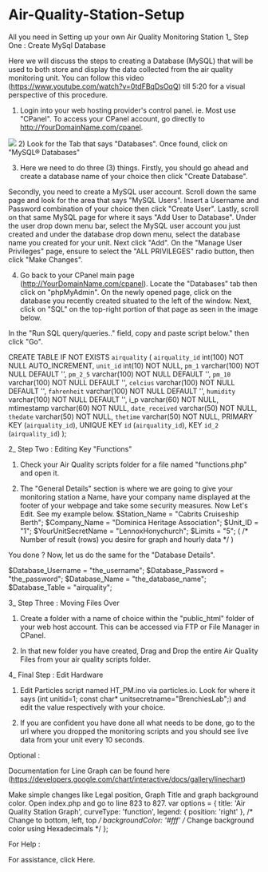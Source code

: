# Air-Quality-Station-Setup
All you need in Setting up your own Air Quality Monitoring Station
1_ Step One : Create MySql Database

Here we will discuss the steps to creating a Database (MySQL) that will be used to both store and display the data collected from the air quality monitoring unit. You can follow this video (https://www.youtube.com/watch?v=0tdFBqDsOqQ) till 5:20 for a visual perspective of this procedure. 

1) Login into your web hosting provider's control panel. ie. Most use "CPanel". To access your CPanel account, go directly to http://YourDomainName.com/cpanel.

<img src="http://arubarealestatebosses.com/test/display/Aruba-Realestate-Drinnon-Nyerere-Sales-Agent-1.jpg">
2) Look for the Tab that says "Databases". Once found, click on "MySQL® Databases" 


3) Here we need to do three (3) things. Firstly, you should go ahead and create a database name of your choice then click "Create Database".

Secondly, you need to create a MySQL user account. Scroll down the same page and look for the area that says "MySQL Users". Insert a Username and Password combination of your choice then click "Create User". Lastly, scroll on that same MySQL page for where it says "Add User to Database". Under the user drop down menu bar, select the MySQL user account you just created and under the database drop down menu, select the database name you created for your unit. Next click "Add". On the "Manage User Privileges" page, ensure to select the "ALL PRIVILEGES" radio button, then click "Make Changes".


4) Go back to your CPanel main page (http://YourDomainName.com/cpanel). Locate the "Databases" tab then click on "phpMyAdmin". On the newly opened page, click on the database you recently created situated to the left of the window. Next, click on "SQL" on the top-right portion of that page as seen in the image below.

In the "Run SQL query/queries.." field, copy and paste script below." then click "Go".

CREATE TABLE IF NOT EXISTS `airquality` (
`airquality_id` int(100) NOT NULL AUTO_INCREMENT,
`unit_id` int(10) NOT NULL,
`pm_1` varchar(100) NOT NULL DEFAULT '',
`pm_2_5` varchar(100) NOT NULL DEFAULT '',
`pm_10` varchar(100) NOT NULL DEFAULT '',
`celcius` varchar(100) NOT NULL DEFAULT '',
`fahrenheit` varchar(100) NOT NULL DEFAULT '',
`humidity` varchar(100) NOT NULL DEFAULT '',
i_p varchar(60) NOT NULL,
mtimestamp varchar(60) NOT NULL,
`date_received` varchar(50) NOT NULL,
`thedate` varchar(50) NOT NULL,
`thetime` varchar(50) NOT NULL,
PRIMARY KEY (`airquality_id`),
UNIQUE KEY `id` (`airquality_id`),
KEY `id_2` (`airquality_id`)
);


2_ Step Two : Editing Key "Functions"

1) Check your Air Quality scripts folder for a file named "functions.php" and open it.

2) The "General Details" section is where we are going to give your monitoring station a Name, have your company name displayed at the footer of your webpage and take some security measures. Now Let's Edit. See my example below. 
$Station_Name = "Cabrits Cruiseship Berth"; 
$Company_Name = "Dominica Heritage Association"; 
$Unit_ID = "1"; 
$YourUnitSecretName = "LennoxHonychurch"; 
$Limits = "5"; ( /* Number of result (rows) you desire for graph and hourly data */ )

You done ? Now, let us do the same for the "Database Details".

$Database_Username = "the_username";
$Database_Password = "the_password";
$Database_Name = "the_database_name";
$Database_Table = "airquality";

3_ Step Three : Moving Files Over

1) Create a folder with a name of choice within the "public_html" folder of your web host account. This can be accessed via FTP or File Manager in CPanel. 

2) In that new folder you have created, Drag and Drop the entire Air Quality Files from your air quality scripts folder.

4_ Final Step : Edit Hardware

1) Edit Particles script named HT_PM.ino via particles.io. Look for where it says (int unitid=1; const char* unitsecretname="BrenchiesLab";) and edit the value respectively with your choice.

2) If you are confident you have done all what needs to be done, go to the url where you dropped the monitoring scripts and you should see live data from your unit every 10 seconds.

Optional :

Documentation for Line Graph can be found here (https://developers.google.com/chart/interactive/docs/gallery/linechart)

Make simple changes like Legal position, Graph Title and graph background color. Open index.php and go to line 823 to 827.
var options = {
title: 'Air Quality Station Graph',
curveType: 'function',
legend: { position: 'right' }, /* Change to bottom, left, top */
backgroundColor: '#fff' /* Change background color using Hexadecimals */
};

For Help :

For assistance, click Here.
